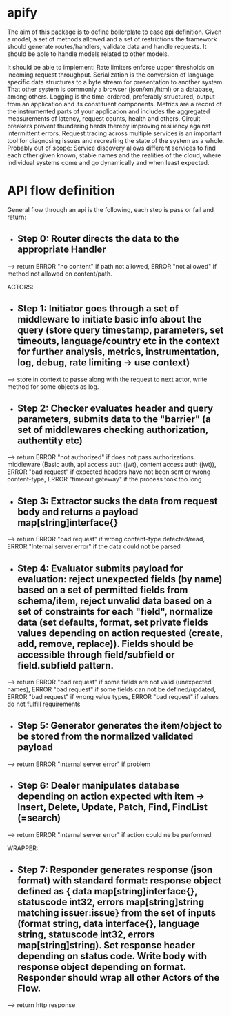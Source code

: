 # apify
The aim of this package is to define boilerplate to ease api definition. Given a model, a set of methods allowed and a set of restrictions the framework should generate routes/handlers, validate data and handle requests. It should be able to handle models related to other models.

It should be able to implement:
Rate limiters enforce upper thresholds on incoming request throughput.
Serialization is the conversion of language specific data structures to a byte stream for presentation to another system. That other system is commonly a browser (json/xml/html) or a database, among others.
Logging is the time-ordered, preferably structured, output from an application and its constituent components.
Metrics are a record of the instrumented parts of your application and includes the aggregated measurements of latency, request counts, health and others.
Circuit breakers prevent thundering herds thereby improving resiliency against intermittent errors.
Request tracing across multiple services is an important tool for diagnosing issues and recreating the state of the system as a whole.
Probably out of scope: Service discovery allows different services to find each other given known, stable names and the realities of the cloud, where individual systems come and go dynamically and when least expected.


# API flow definition
General flow through an api is the following, each step is pass or fail and return:

- ## Step 0: Router directs the data to the appropriate Handler
 --> return ERROR "no content" if path not allowed, ERROR "not allowed" if method not allowed on content/path.

ACTORS:
- ## Step 1: Initiator goes through a set of middleware to initiate basic info about the query (store query timestamp, parameters, set timeouts, language/country etc in the context for further analysis, metrics, instrumentation, log, debug, rate limiting -> use context)
 --> store in context to passe along with the request to next actor, write method for some objects as log.

- ## Step 2: Checker evaluates header and query parameters, submits data to the "barrier" (a set of middlewares checking authorization, authentity etc)
 --> return ERROR "not authorized" if does not pass authorizations middleware (Basic auth, api access auth (jwt), content access auth (jwt)), ERROR "bad request" if expected headers have not been sent or wrong content-type, ERROR "timeout gateway" if the process took too long
 
- ## Step 3: Extractor sucks the data from request body and returns a payload map[string]interface{}
 --> return ERROR "bad request" if wrong content-type detected/read, ERROR "Internal server error" if the data could not be parsed

- ## Step 4: Evaluator submits payload for evaluation: reject unexpected fields (by name) based on a set of permitted fields from schema/item, reject unvalid data based on a set of constraints for each "field", normalize data (set defaults, format, set private fields values depending on action requested (create, add, remove, replace)). Fields should be accessible through field/subfield or field.subfield pattern.
 --> return ERROR "bad request" if some fields are not valid (unexpected names), ERROR "bad request" if some fields can not be defined/updated, ERROR "bad request" if wrong value types, ERROR "bad request" if values do not fulfill requirements 

- ## Step 5: Generator generates the item/object to be stored from the normalized validated payload
 --> return ERROR "internal server error" if problem
 
- ## Step 6: Dealer manipulates database depending on action expected with item -> Insert, Delete, Update, Patch, Find, FindList (=search)
 --> return ERROR "internal server error" if action could ne be performed

WRAPPER:
- ## Step 7: Responder generates response (json format) with standard format: response object defined as { data map[string]interface{}, statuscode int32, errors map[string]string matching issuer:issue} from the set of inputs (format string, data interface{}, language string, statuscode int32, errors map[string]string). Set response header depending on status code. Write body with response object depending on format. Responder should wrap all other Actors of the Flow.
--> return http response

